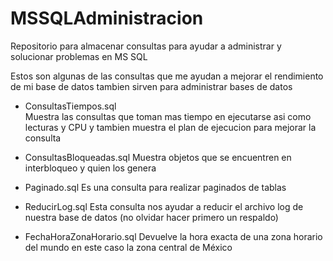 # MSSQLAdministracion
Repositorio para almacenar consultas para ayudar a administrar y solucionar problemas en MS SQL

Estos son algunas de las consultas que me ayudan a mejorar el rendimiento de mi base de datos 
tambien sirven para administrar bases de datos

- ConsultasTiempos.sql  
  Muestra las consultas que toman mas tiempo en ejecutarse asi como lecturas y CPU y tambien muestra el plan de ejecucion para mejorar la consulta
  
- ConsultasBloqueadas.sql
  Muestra objetos que se encuentren en interbloqueo  y quien los genera
  
- Paginado.sql
  Es una consulta para realizar paginados de tablas
  
- ReducirLog.sql
  Esta consulta nos ayudar a reducir el archivo log de nuestra base de datos (no olvidar hacer primero un respaldo)

- FechaHoraZonaHorario.sql
  Devuelve la hora exacta de una zona horario del mundo en este caso la zona central de México
